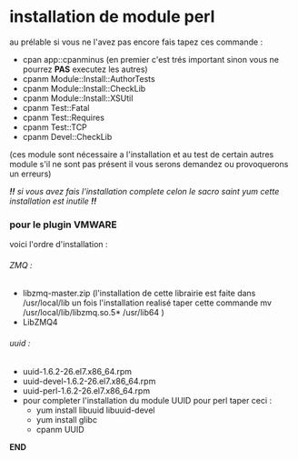 # installation de module perl

au prélable si vous ne l'avez pas encore fais tapez ces commande :
  + cpan app::cpanminus (en premier c'est trés important sinon vous ne pourrez **PAS** executez les autres)
  + cpanm Module::Install::AuthorTests
  + cpanm Module::Install::CheckLib
  + cpanm Module::Install::XSUtil
  + cpanm Test::Fatal
  + cpanm Test::Requires
  + cpanm Test::TCP
  + cpanm Devel::CheckLib
  
  (ces module sont nécessaire a l'installation et au test de certain autres module s'il ne sont pas présent il vous serons demandez ou provoquerons un erreurs)

_**!!** si vous avez fais l'installation complete celon le sacro saint yum cette installation est inutile **!!**_

### pour le plugin VMWARE

voici l'ordre d'installation :

###### ZMQ :
  + libzmq-master.zip
    (l'installation de cette librairie est faite dans /usr/local/lib un fois l'installation realisé taper cette commande
     mv /usr/local/lib/libzmq.so.5* /usr/lib64 )
  + LibZMQ4
  
###### uuid :
  + uuid-1.6.2-26.el7.x86_64.rpm	
  + uuid-devel-1.6.2-26.el7.x86_64.rpm
  + uuid-perl-1.6.2-26.el7.x86_64.rpm
  + pour completer l'installation du module UUID pour perl taper ceci :
    + yum install libuuid libuuid-devel
    + yum install glibc
    + cpanm UUID



__END__
